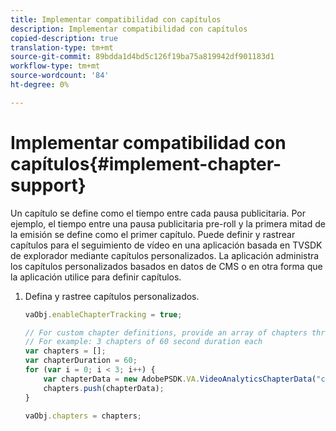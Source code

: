 ```yaml
---
title: Implementar compatibilidad con capítulos
description: Implementar compatibilidad con capítulos
copied-description: true
translation-type: tm+mt
source-git-commit: 89bdda1d4bd5c126f19ba75a819942df901183d1
workflow-type: tm+mt
source-wordcount: '84'
ht-degree: 0%

---
```



# Implementar compatibilidad con capítulos{#implement-chapter-support}

Un capítulo se define como el tiempo entre cada pausa publicitaria. Por ejemplo, el tiempo entre una pausa publicitaria pre-roll y la primera mitad de la emisión se define como el primer capítulo. Puede definir y rastrear capítulos para el seguimiento de vídeo en una aplicación basada en TVSDK de explorador mediante capítulos personalizados. La aplicación administra los capítulos personalizados basados en datos de CMS o en otra forma que la aplicación utilice para definir capítulos.

1. Defina y rastree capítulos personalizados.

   ```js
   vaObj.enableChapterTracking = true; 
   
   // For custom chapter definitions, provide an array of chapters through the metadata: 
   // For example: 3 chapters of 60 second duration each 
   var chapters = []; 
   var chapterDuration = 60; 
   for (var i = 0; i < 3; i++) { 
       var chapterData = new AdobePSDK.VA.VideoAnalyticsChapterData("chapter_" + (i+1), i * chapterDuration, chapterDuration, (i+1)); 
       chapters.push(chapterData); 
   } 
   
   vaObj.chapters = chapters;
   ```

